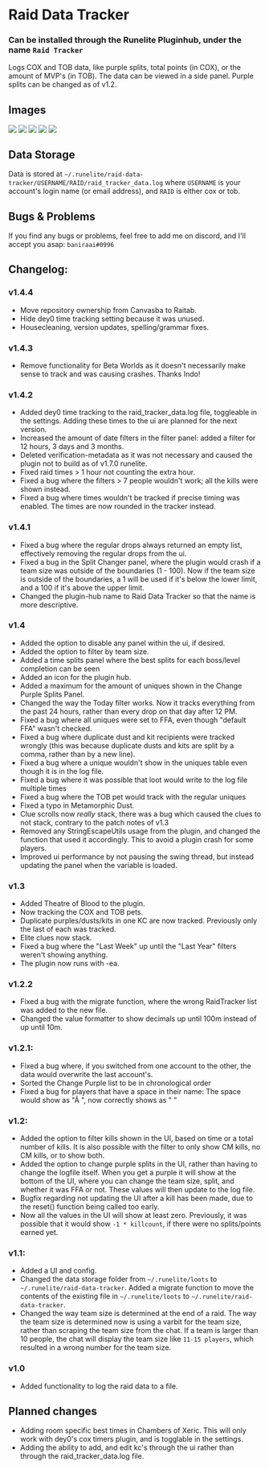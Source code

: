 # Raid Data Tracker

### Can be installed through the Runelite Pluginhub, under the name `Raid Tracker`

Logs COX and TOB data, like purple splits, total points (in COX), or the amount of MVP's (in TOB). The data can be viewed in a side panel. Purple splits can be changed as of v1.2.

## Images
<div class="row">
  <img align="Top" src="https://i.imgur.com/NCSNGbw.png">
  <img align="Top" src="https://i.imgur.com/vwNVqe4.png">
  <img align="Top" src="https://i.imgur.com/SKVqNAy.png">
  <img align="Top" src="https://i.imgur.com/vwNVqe4.png">
  <img align="Top" src="https://i.imgur.com/LPOsdaM.png">
</div>

## Data Storage
Data is stored at `~/.runelite/raid-data-tracker/USERNAME/RAID/raid_tracker_data.log` where `USERNAME` is your account's login name (or email address), and `RAID` is either cox or tob.

## Bugs & Problems
If you find any bugs or problems, feel free to add me on discord, and I'll accept you asap: `baniraai#0996`

## Changelog:

### v1.4.4
- Move repository ownership from Canvasba to Raitab.
- Hide dey0 time tracking setting because it was unused.
- Housecleaning, version updates, spelling/grammar fixes.

### v1.4.3
- Remove functionality for Beta Worlds as it doesn't necessarily make sense to track and was causing crashes. Thanks Indo!

### v1.4.2
- Added dey0 time tracking to the raid_tracker_data.log file, toggleable in the settings. Adding these times to the ui are planned for the next version.
- Increased the amount of date filters in the filter panel: added a filter for 12 hours, 3 days and 3 months.
- Deleted verification-metadata as it was not necessary and caused the plugin not to build as of v1.7.0 runelite.
- Fixed raid times > 1 hour not counting the extra hour.
- Fixed a bug where the filters > 7 people wouldn't work; all the kills were shown instead.
- Fixed a bug where times wouldn't be tracked if precise timing was enabled. The times are now rounded in the tracker instead.

### v1.4.1
- Fixed a bug where the regular drops always returned an empty list, effectively removing the regular drops from the ui.
- Fixed a bug in the Split Changer panel, where the plugin would crash if a team size was outside of the boundaries (1 - 100). Now if the team size is outside of the boundaries, a 1 will be used if it's below the lower limit, and a 100 if it's above the upper limit.
- Changed the plugin-hub name to Raid Data Tracker so that the name is more descriptive.

### v1.4
- Added the option to disable any panel within the ui, if desired.
- Added the option to filter by team size.
- Added a time splits panel where the best splits for each boss/level completion can be seen
- Added an icon for the plugin hub.
- Added a maximum for the amount of uniques shown in the Change Purple Splits Panel.
- Changed the way the Today filter works. Now it tracks everything from the past 24 hours, rather than every drop on that day after 12 PM.
- Fixed a bug where all uniques were set to FFA, even though "default FFA" wasn't checked.
- Fixed a bug where duplicate dust and kit recipients were tracked wrongly (this was because duplicate dusts and kits are split by a comma, rather than by a new line).
- Fixed a bug where a unique wouldn't show in the uniques table even though it is in the log file.
- Fixed a bug where it was possible that loot would write to the log file multiple times
- Fixed a bug where the TOB pet would track with the regular uniques
- Fixed a typo in Metamorphic Dust.
- Clue scrolls now *really* stack, there was a bug which caused the clues to not stack, contrary to the patch notes of v1.3
- Removed any StringEscapeUtils usage from the plugin, and changed the function that used it accordingly. This to avoid a plugin crash for some players.
- Improved ui performance by not pausing the swing thread, but instead updating the panel when the variable is loaded.

### v1.3
- Added Theatre of Blood to the plugin.
- Now tracking the COX and TOB pets.
- Duplicate purples/dusts/kits in one KC are now tracked. Previously only the last of each was tracked.
- Elite clues now stack.
- Fixed a bug where the "Last Week" up until the "Last Year" filters weren't showing anything.
- The plugin now runs with -ea.


### v1.2.2
- Fixed a bug with the migrate function, where the wrong RaidTracker list was added to the new file.
- Changed the value formatter to show decimals up until 100m instead of up until 10m.
 
### v1.2.1:
- Fixed a bug where, if you switched from one account to the other, the data would overwrite the last account's.
- Sorted the Change Purple list to be in chronological order
- Fixed a bug for players that have a space in their name: The space would show as "Â ", now correctly shows as " "

### v1.2:
- Added the option to filter kills shown in the UI, based on time or a total number of kills. It is also possible with the filter to only show CM kills, no CM kills, or to show both.
- Added the option to change purple splits in the UI, rather than having to change the logfile itself. When you get a purple it will show at the bottom of the UI, where you can change the team size, split, and whether it was FFA or not. These values will then update to the log file.
- Bugfix regarding not updating the UI after a kill has been made, due to the reset() function being called too early.
- Now all the values in the UI will show at least zero. Previously, it was possible that it would show `-1 * killcount`, if there were no splits/points earned yet.

### v1.1:
- Added a UI and config.
- Changed the data storage folder from `~/.runelite/loots` to `~/.runelite/raid-data-tracker`. Added a migrate function to move the contents of the existing file in `~/.runelite/loots` to `~/.runelite/raid-data-tracker`.
- Changed the way team size is determined at the end of a raid. The way the team size is determined now is using a varbit for the team size, rather than scraping the team size from the chat. If a team is larger than 10 people, the chat will display the team size like `11-15 players`, which resulted in a wrong number for the team size.

### v1.0
- Added functionality to log the raid data to a file. 

## Planned changes
- Adding room specific best times in Chambers of Xeric. This will only work with dey0's cox timers plugin, and is togglable in the settings.
- Adding the ability to add, and edit kc's through the ui rather than through the raid_tracker_data.log file.
